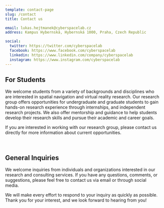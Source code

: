 ```yaml
---
template: contact-page
slug: /contact
title: Contact us

email: lukas.hejtmanek@cyberspacelab.cz
address: Kampus Hybernská, Hybernská 1000, Praha, Czech Republic

social:
  twitter: https://twitter.com/cyberspacelab
  facebook: https://www.facebook.com/cyberspacelab
  linkedin: https://www.linkedin.com/company/cyberspacelab
  instagram: https://www.instagram.com/cyberspacelab
---
```


## For Students

We welcome students from a variety of backgrounds and disciplines who are interested in spatial navigation and virtual reality research. Our research group offers opportunities for undergraduate and graduate students to gain hands-on research experience through internships, and independent research projects. We also offer mentorship and guidance to help students develop their research skills and pursue their academic and career goals.

If you are interested in working with our research group, please contact us directly for more information about current opportunities.

&nbsp;<br>
## General Inquiries

We welcome inquiries from individuals and organizations interested in our research and consulting services. If you have any questions, comments, or suggestions, please feel free to contact us via email or through social media. 

We will make every effort to respond to your inquiry as quickly as possible. Thank you for your interest, and we look forward to hearing from you!
